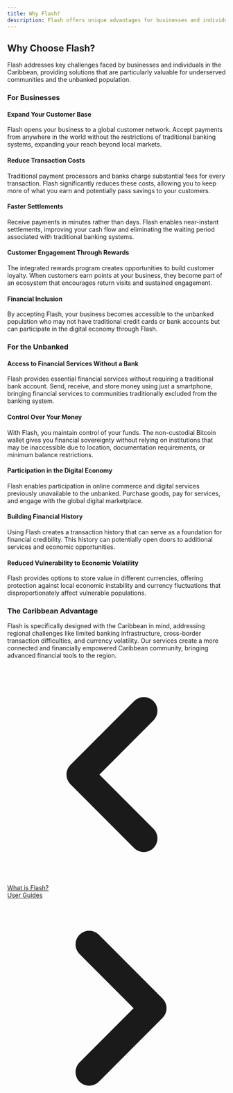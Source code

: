 ```yaml
---
title: Why Flash?
description: Flash offers unique advantages for businesses and individuals in the Caribbean, particularly for the unbanked population.
---
```


## Why Choose Flash?

Flash addresses key challenges faced by businesses and individuals in the Caribbean, providing solutions that are particularly valuable for underserved communities and the unbanked population.

### For Businesses

#### Expand Your Customer Base

Flash opens your business to a global customer network. Accept payments from anywhere in the world without the restrictions of traditional banking systems, expanding your reach beyond local markets.

#### Reduce Transaction Costs

Traditional payment processors and banks charge substantial fees for every transaction. Flash significantly reduces these costs, allowing you to keep more of what you earn and potentially pass savings to your customers.

#### Faster Settlements

Receive payments in minutes rather than days. Flash enables near-instant settlements, improving your cash flow and eliminating the waiting period associated with traditional banking systems.

#### Customer Engagement Through Rewards

The integrated rewards program creates opportunities to build customer loyalty. When customers earn points at your business, they become part of an ecosystem that encourages return visits and sustained engagement.

#### Financial Inclusion

By accepting Flash, your business becomes accessible to the unbanked population who may not have traditional credit cards or bank accounts but can participate in the digital economy through Flash.

### For the Unbanked

#### Access to Financial Services Without a Bank

Flash provides essential financial services without requiring a traditional bank account. Send, receive, and store money using just a smartphone, bringing financial services to communities traditionally excluded from the banking system.

#### Control Over Your Money

With Flash, you maintain control of your funds. The non-custodial Bitcoin wallet gives you financial sovereignty without relying on institutions that may be inaccessible due to location, documentation requirements, or minimum balance restrictions.

#### Participation in the Digital Economy

Flash enables participation in online commerce and digital services previously unavailable to the unbanked. Purchase goods, pay for services, and engage with the global digital marketplace.

#### Building Financial History

Using Flash creates a transaction history that can serve as a foundation for financial credibility. This history can potentially open doors to additional services and economic opportunities.

#### Reduced Vulnerability to Economic Volatility

Flash provides options to store value in different currencies, offering protection against local economic instability and currency fluctuations that disproportionately affect vulnerable populations.

### The Caribbean Advantage

Flash is specifically designed with the Caribbean in mind, addressing regional challenges like limited banking infrastructure, cross-border transaction difficulties, and currency volatility. Our services create a more connected and financially empowered Caribbean community, bringing advanced financial tools to the region.

<!-- Navigation links -->
<div class="flex justify-between items-center mt-8 pt-4 border-t border-zinc-200 dark:border-zinc-700">
  <div class="w-1/3 text-left">
    <a href="what-is-flash" class="inline-flex items-center bg-purple-600 hover:bg-purple-700 text-white rounded-md transition-colors px-4 py-2 text-sm font-medium shadow-sm hover:shadow-md">
      <svg xmlns="http://www.w3.org/2000/svg" class="h-6 w-6 mr-2" fill="none" viewBox="0 0 24 24" stroke="currentColor">
        <path stroke-linecap="round" stroke-linejoin="round" stroke-width="3" d="M15 19l-7-7 7-7" />
      </svg>
      What is Flash?
    </a>
  </div>
  <div class="w-1/3 text-center">
    <!-- Optional center content -->
  </div>
  <div class="w-1/3 text-right">
    <a href="user-guides" class="inline-flex items-center bg-purple-600 hover:bg-purple-700 text-white rounded-md transition-colors px-4 py-2 text-sm font-medium shadow-sm hover:shadow-md">
      User Guides
      <svg xmlns="http://www.w3.org/2000/svg" class="h-6 w-6 ml-2" fill="none" viewBox="0 0 24 24" stroke="currentColor">
        <path stroke-linecap="round" stroke-linejoin="round" stroke-width="3" d="M9 5l7 7-7 7" />
      </svg>
    </a>
  </div>
</div>
